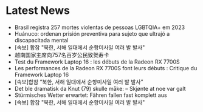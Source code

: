 # Latest News
-  Brasil registra 257 mortes violentas de pessoas LGBTQIA+ em 2023
-  Huánuco: ordenan prisión preventiva para sujeto que ultrajó a discapacitada mental
-  [속보] 합참 "북한, 서해 일대에서 순항미사일 여러 발 발사"
-  越南国家主席向757名百岁公民致贺寿卡
-  Test du Framework Laptop 16 : les débuts de la Radeon RX 7700S
-  Les performances de la Radeon RX 7700S font leurs débuts : Critique du Framework Laptop 16
-  [속보]합참 “북한, 서해 일대에서 순항미사일 여러 발 발사”
-  Det ble dramatisk da Knut (79) skulle måke: – Skjønte at noe var galt
-  Stürmisches Wetter erwartet: Fähren fallen fast komplett aus
-  [속보] 합참 "북한, 서해 일대에서 순항미사일 여러 발 발사"
